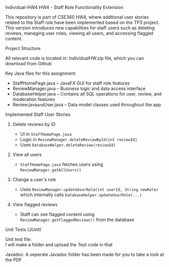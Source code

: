 Individual-HW4
HW4 - Staff Role Functionality Extension

This repository is part of CSE360 HW4, where additional user stories related to the Staff role have been implemented based on the TP3 project. This version introduces new capabilities for staff users such as deleting reviews, managing user roles, viewing all users, and accessing flagged content.

 Project Structure

All relevant code is located in:
IndividualHW.zip file, which you can download from Github


Key Java files for this assignment:

- StaffHomePage.java – JavaFX GUI for staff role features
- ReviewManager.java – Business logic and data access interface
- DatabaseHelper.java – Contains all SQL operations for user, review, and moderation features
- Review.java` and `User.java – Data model classes used throughout the app

 Implemented Staff User Stories

1. Delete reviews by ID  
   - UI in `StaffHomePage.java`
   - Logic in `ReviewManager.deleteReviewById(int reviewId)`
   - Uses `DatabaseHelper.deleteReview(reviewId)`

2. View all users  
   - `StaffHomePage.java` fetches users using `ReviewManager.getAllUsers()`

3. Change a user's role
   - Uses `ReviewManager.updateUserRole(int userId, String newRole)` which internally calls `DatabaseHelper.updateUserRole(...)`

4. View flagged reviews
   - Staff can see flagged content using `ReviewManager.getFlaggedReviews()` from the database

 Unit Tests (JUnit)

Unit test file:  
I will make a folder and upload the Test code in that 

Javadoc:
A seperate Javadoc folder has been made for you to take a look at the PDF 
